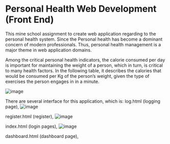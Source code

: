 # Personal Health Web Development (Front End)
This mine school assignment to create web application regarding to the personal health system. Since the Personal health has become a dominant concern of modern professionals. Thus, personal health management is a major theme in web application domains. 

Among the critical personal health indicators, the calorie consumed per day is important for maintaining the weight of a person, which in turn, is critical to many health factors. In the following table, it describes the calories that would be consumed per Kg of the person’s weight, given the type of exercises the person engages in in a minute.


![image](https://user-images.githubusercontent.com/59326036/134159135-407e3bff-8494-4a45-bcb9-bf29ab3afd01.png)

There are several interface for this application, which is:
log.html (logging page), 
![image](https://user-images.githubusercontent.com/59326036/134160781-9e6fc99d-2cf4-4bda-b256-390a919c5a66.png)


register.html (register), 
![image](https://user-images.githubusercontent.com/59326036/134160826-103c3fae-2308-4874-8534-2a91dbb3a07f.png)


index.html (login pages), 
![image](https://user-images.githubusercontent.com/59326036/134160867-28d222c7-d2a7-4db5-be26-7a94383f7340.png)


dashboard.html (dashboard page), 


